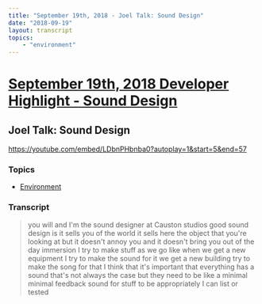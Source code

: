 ```yaml
---
title: "September 19th, 2018 - Joel Talk: Sound Design"
date: "2018-09-19"
layout: transcript
topics: 
    - "environment"
---
```

# [September 19th, 2018 Developer Highlight - Sound Design](../2018-09-19.md)
## Joel Talk: Sound Design
https://youtube.com/embed/LDbnPHbnba0?autoplay=1&start=5&end=57
### Topics
* [Environment](../topics/environment.md)

### Transcript

> you will and I'm the sound designer at
> Causton studios good sound design is it
> sells you of the world
> it sells here the object that you're
> looking at but it doesn't annoy you and
> it doesn't bring you out of the day
> immersion I try to make stuff as we go
> like when we get a new equipment I try
> to make the sound for it we get a new
> building try to make the song for that I
> think that it's important that
> everything has a sound that's not always
> the case but they need to be like a
> minimal minimal feedback sound for stuff
> to be appropriately I can list or tested
